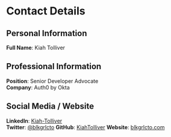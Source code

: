 # Contact Details

## Personal Information

**Full Name**: Kiah Tolliver

## Professional Information

**Position**: Senior Developer Advocate  
**Company**: Auth0 by Okta

## Social Media / Website

**LinkedIn**: [Kiah-Tolliver](https://www.linkedin.com/in/kiah-tolliver/)  
**Twitter**: [@blkgrlcto](https://twitter.com/blkgrlcto)
**GitHub**: [KiahTolliver](https://github.com/KiahTolliver)
**Website**: [blkgrlcto.com](http://blkgrlcto.com/)
